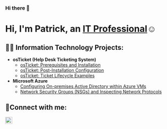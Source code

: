 ### Hi there 👋

<h1>Hi, I'm Patrick, an <a href="https://www.linkedin.com/in/mcguinness-patrick">IT Professional</a>☺</h1>

<h2>👨‍💻 Information Technology Projects:</h2>

- <b>osTicket (Help Desk Ticketing System)</b>
  - [osTicket: Prerequisites and Installation](https://github.com/ModernDayHero/osticket-prereqs/blob/main/README.md)
  - [osTicket: Post-Installation Configuration](https://github.com/ModernDayHero/post-install-config/blob/main/README.md)
  - [osTicket: Ticket Lifecycle Examples](ModernDayHero/ticket-lifecycle/blob/main/README.md)
- <b>Microsoft Azure</b>
  - [Configuring On-premises Active Directory within Azure VMs](https://github.com/joshmadakorcc/configure-ad)
  - [Network Security Groups (NSGs) and Inspecting Network Protocols](https://github.com/joshmadakorcc/azure-network-protocols)

<h2>🤳Connect with me:</h2>


[<img align="left" alt="Patrick | LinkedIn" width="22px" src="https://cdn.jsdelivr.net/npm/simple-icons@v3/icons/linkedin.svg" />][linkedin]
<!--[<img align="left" alt="Patrick | Instagram" width="22px" src="https://cdn.jsdelivr.net/npm/simple-icons@v3/icons/instagram.svg" />][instagram]

[instagram]: https://www.instagram.com/Josh
-->
[linkedin]: https://www.linkedin.com/in/mcguinness-patrick



<!--
**ModernDayHero/ModernDayHero** is a ✨ _special_ ✨ repository because its `README.md` (this file) appears on your GitHub profile.

Here are some ideas to get you started:

- 🔭 I’m currently working on ...
- 🌱 I’m currently learning ...
- 👯 I’m looking to collaborate on ...
- 🤔 I’m looking for help with ...
- 💬 Ask me about ...
- 📫 How to reach me: ...
- 😄 Pronouns: ...
- ⚡ Fun fact: ...
-->

